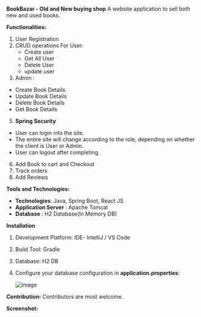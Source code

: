 **BookBazar - Old and New buying shop**
A website application to sell both new and used books.

**Functionalities:** 
1. User Registration
2. CRUD operations For User:
   - Create user
   - Get All User
   - Delete User
   - update user 
4. Admin :
  - Create Book Details
  - Update Book Details
  - Delete Book Details
  - Get Book Details
       
5. **Spring Security**
  - User can login into the site.
  - The entire site will change according to the role, depending on whether the client is User or Admin.
  - User can logout after completing.

6. Add Book to cart and Checkout
7. Track orders
8. Add Reviews

**Tools and Technologies:**
  - **Technologies**: Java, Spring Boot, React JS
  - **Application Server** : Apache Tomcat
  - **Database** : H2 Database(In Memory DB)

**Installation**
  1. Development Platform:  IDE- IntelliJ / VS Code
  2. Build Tool: Gradle
  3. Database: H2 DB
  4. Configure your database configuration in **application.properties**:

     ![image](https://github.com/Hiral-Sanghani/BookBazar/assets/46317729/69b60fc6-20a4-419f-995b-3e84c0db0796)

**Contribution:**
Contributors are most welcome.
     
**Screenshot:** 
